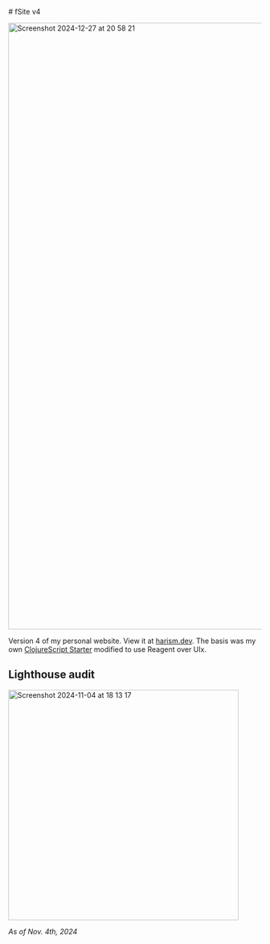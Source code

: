 # fSite v4

<img width="1206" alt="Screenshot 2024-12-27 at 20 58 21" src="https://github.com/user-attachments/assets/04ecab75-5c13-4087-a24a-369b7c7871dd" />

Version 4 of my personal website. View it at [harism.dev](https://harism.dev). The basis was my own [ClojureScript Starter](https://github.com/harismh/utsb-cljs-starter) modified to use Reagent over UIx.

## Lighthouse audit

<img width="458" alt="Screenshot 2024-11-04 at 18 13 17" src="https://github.com/user-attachments/assets/978d3638-27bc-480c-8bc0-4c6e647b2e21">

_As of Nov. 4th, 2024_
